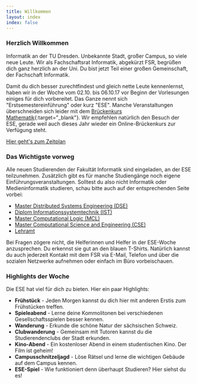 ```yaml
---
title: Willkommen
layout: index
index: false
---
```


### Herzlich Willkommen

Informatik an der TU Dresden. Unbekannte Stadt, großer Campus, so viele neue Leute. Wir als Fachschaftsrat Informatik, abgekürzt FSR, begrüßen dich ganz herzlich an der Uni. Du bist jetzt Teil einer großen Gemeinschaft, der Fachschaft Informatik. 

Damit du dich besser zurechtfindest und gleich nette Leute kennenlernst, haben wir in der Woche vom 02.10. bis 06.10.17 vor Beginn der Vorlesungen einiges für dich vorbereitet. Das Ganze nennt sich "Erstsemestereinführung" oder kurz "ESE". Manche Veranstaltungen überschneiden sich leider mit dem [Brückenkurs Mathematik](https://tu-dresden.de/mn/math/studium/lehrangebot/brueckenkurs){:target="_blank"}. Wir empfehlen natürlich den Besuch der ESE, gerade weil auch dieses Jahr wieder ein Online-Brückenkurs zur Verfügung steht. 

<a class="button expand" href="/2017/events">Hier geht's zum Zeitplan</a>


### Das Wichtigste vorweg

Alle neuen Studierenden der Fakultät Informatik sind eingeladen, an der ESE teilzunehmen. Zusätzlich gibt es für manche Studiengänge noch eigene Einführungsveranstaltungen. Solltest du also nicht Informatik oder Medieninformatik studieren, schau bitte auch auf der entsprechenden Seite vorbei:

- [Master Distributed Systems Engineering (DSE)](https://tu-dresden.de/ing/informatik/sya/se/master-dse)
- [Diplom Informationssystemtechnik (IST)](https://tu-dresden.de/ing/elektrotechnik/studium/studienbeginn/ese)
- [Master Computational Logic (MCL)](https://iccl.inf.tu-dresden.de/web/MCL/IntroductoryWeek)
- [Master Computational Science and Engineering (CSE)](https://tu-dresden.de/ing/informatik/studium/studienangebot/master-studiengaenge/master-computational-science-and-engineering/informationen-fuer-studierende-im-1-semester)
- [Lehramt](https://dil.inf.tu-dresden.de/dil/arbeitsgruppe/aktuelles/aktuelles-details/?tx_ttnews%5Btt_news%5D=132&cHash=d5d450f1d4d8dc250f13ceb485585284)

Bei Fragen zögere nicht, die Helferinnen und Helfer in der ESE-Woche anzusprechen. Du erkennst sie gut an den blauen T-Shirts. Natürlich kannst du auch jederzeit Kontakt mit dem FSR via E-Mail, Telefon und über die sozialen Netzwerke aufnehmen oder einfach im Büro vorbeischauen.

### Highlights der Woche

Die ESE hat viel für dich zu bieten. Hier ein paar Highlights:
* **Frühstück** - Jeden Morgen kannst du dich hier mit anderen Erstis zum Frühstücken treffen.
* **Spieleabend** - Lerne deine Kommolitonen bei verschiedenen Gesellschaftsspielen besser kennen.
* **Wanderung** - Erkunde die schöne Natur der sächsischen Schweiz.
* **Clubwanderung** - Gemeinsam mit Tutoren kannst du die Studierendenclubs der Stadt erkunden.
* **Kino-Abend** - Ein kostenloser Abend in einem studentischen Kino. Der Film ist geheim!
* **Campusschnitzeljagd** - Löse Rätsel und lerne die wichtigen Gebäude auf dem Campus kennen.
* **ESE-Spiel** - Wie funktioniert denn überhaupt Studieren? Hier siehst du es!